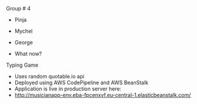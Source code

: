 Group # 4

- Pinja
- Mychel
- George

- What now?

Typing Game

- Uses random quotable.io api
- Deployed using AWS CodePipeline and AWS BeanStalk
- Application is live in production server here:
- http://musicianapp-env.eba-fpcenxvf.eu-central-1.elasticbeanstalk.com/
